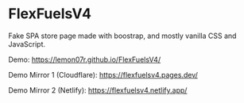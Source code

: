 # FlexFuelsV4

Fake SPA store page made with boostrap, and mostly vanilla CSS and JavaScript.

Demo: https://lemon07r.github.io/FlexFuelsV4/

Demo Mirror 1 (Cloudflare): https://flexfuelsv4.pages.dev/

Demo Mirror 2 (Netlify): https://flexfuelsv4.netlify.app/
